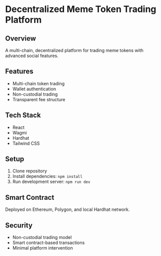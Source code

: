 # Decentralized Meme Token Trading Platform

## Overview
A multi-chain, decentralized platform for trading meme tokens with advanced social features.

## Features
- Multi-chain token trading
- Wallet authentication
- Non-custodial trading
- Transparent fee structure

## Tech Stack
- React
- Wagmi
- Hardhat
- Tailwind CSS

## Setup
1. Clone repository
2. Install dependencies: `npm install`
3. Run development server: `npm run dev`

## Smart Contract
Deployed on Ethereum, Polygon, and local Hardhat network.

## Security
- Non-custodial trading model
- Smart contract-based transactions
- Minimal platform intervention
